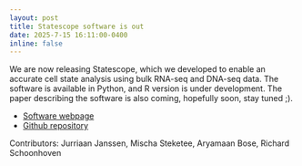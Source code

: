 ```yaml
---
layout: post
title: Statescope software is out
date: 2025-7-15 16:11:00-0400
inline: false
---
```



We are now releasing Statescope, which we developed to enable an accurate cell state analysis using bulk RNA-seq and DNA-seq data. The software is available in Python, and R version is under development.
The paper describing the software is also coming, hopefully soon, stay tuned ;).

- <a href=https://tgac-vumc.github.io/Statescopeweb/> Software webpage </a>
- <a href=https://github.com/tgac-vumc/Statescope/>Github repository </a>


Contributors: Jurriaan Janssen, Mischa Steketee, Aryamaan Bose, Richard Schoonhoven


